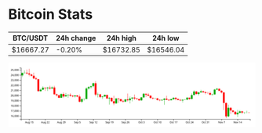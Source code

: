 # Bitcoin Stats

BTC/USDT|24h change|24h high|24h low|
|---|---|---|---|
|$16667.27|-0.20%|$16732.85|$16546.04|

<img src="./chart.svg">
